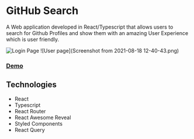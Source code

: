 # GitHub Search

A Web application developed in React/Typescript that allows users to search for Github Profiles and show them with an amazing User Experience which is user friendly.

![Login Page](https://i.imgur.com/JcdbhDr.png)
![User  page](Screenshot from 2021-08-18 12-40-43.png)

### [Demo](https://gingerlauren.github.io/GithubSearch)

## Technologies

* React
* Typescript
* React Router
* React Awesome Reveal
* Styled Components
* React Query




